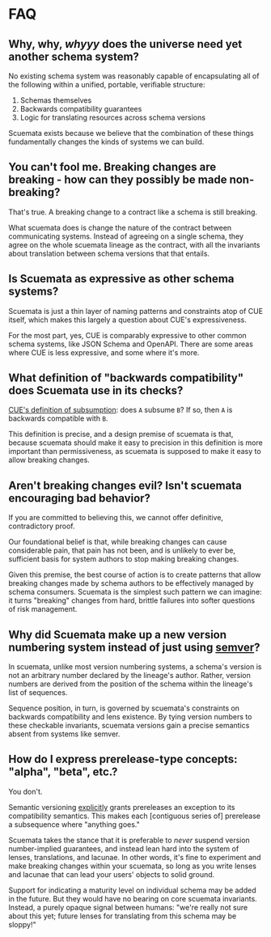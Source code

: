# FAQ

## Why, why, _whyyy_ does the universe need yet another schema system?

No existing schema system was reasonably capable of encapsulating all of the following within a unified, portable, verifiable structure:

1. Schemas themselves
2. Backwards compatibility guarantees
3. Logic for translating resources across schema versions

Scuemata exists because we believe that the combination of these things fundamentally changes the kinds of systems we can build.

## You can't fool me. Breaking changes are breaking - how can they possibly be made non-breaking?

That's true. A breaking change to a contract like a schema is still breaking.

What scuemata does is change the nature of the contract between communicating systems. Instead of agreeing on a single schema, they agree on the whole scuemata lineage as the contract, with all the invariants about translation between schema versions that that entails.

## Is Scuemata as expressive as other schema systems?

Scuemata is just a thin layer of naming patterns and constraints atop of CUE itself, which makes this largely a question about CUE's expressiveness.

For the most part, yes, CUE is comparably expressive to other common schema systems, like JSON Schema and OpenAPI. There are some areas where CUE is less expressive, and some where it's more.

## What definition of "backwards compatibility" does Scuemata use in its checks?

[CUE's definition of subsumption](https://cuelang.org/docs/concepts/logic): does `A` subsume `B`? If so, then `A` is backwards compatible with `B`.

This definition is precise, and a design premise of scuemata is that, because scuemata should make it easy to  precision in this definition is more important than permissiveness, as scuemata is supposed to make it easy to allow breaking changes.

## Aren't breaking changes evil? Isn't scuemata encouraging bad behavior?

If you are committed to believing this, we cannot offer definitive, contradictory proof.

Our foundational belief is that, while breaking changes can cause considerable pain, that pain has not been, and is unlikely to ever be, sufficient basis for system authors to stop making breaking changes.

Given this premise, the best course of action is to create patterns that allow breaking changes made by schema authors to be effectively managed by schema consumers. Scuemata is the simplest such pattern we can imagine: it turns "breaking" changes from hard, brittle failures into softer questions of risk management.

## Why did Scuemata make up a new version numbering system instead of just using [semver](https://semver.org)?

In scuemata, unlike most version numbering systems, a schema's version is not an arbitrary number declared by the lineage's author. Rather, version numbers are derived from the position of the schema within the lineage's list of sequences.

Sequence position, in turn, is governed by scuemata's constraints on backwards compatibility and lens existence. By tying version numbers to these checkable invariants, scuemata versions gain a precise semantics absent from systems like semver.

## How do I express prerelease-type concepts: "alpha", "beta", etc.?

You don't. 

Semantic versioning [explicitly](https://semver.org/#spec-item-9) grants prereleases an exception to its compatibility semantics. This makes each [contiguous series of] prerelease a subsequence where "anything goes."

Scuemata takes the stance that it is preferable to _never_ suspend version number-implied guarantees, and instead lean hard into the system of lenses, translations, and lacunae. In other words, it's fine to experiment and make breaking changes within your scuemata, so long as you write lenses and lacunae that can lead your users' objects to solid ground.

Support for indicating a maturity level on individual schema may be added in the future. But they would have no bearing on core scuemata invariants. Instead, a purely opaque signal between humans: "we're really not sure about this yet; future lenses for translating from this schema may be sloppy!"
